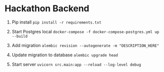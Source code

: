 # Hackathon Backend

1. Pip install
`pip install -r requirements.txt`

2. Start Postgres local
`docker-compose -f docker-compose-postgres.yml up --build`

3. Add migration
`alembic revision --autogenerate -m "DESCRIPTION_HERE"`

4. Update migration to database
`alembic upgrade head`

5. Start server
`uvicorn src.main:app --reload --log-level debug`